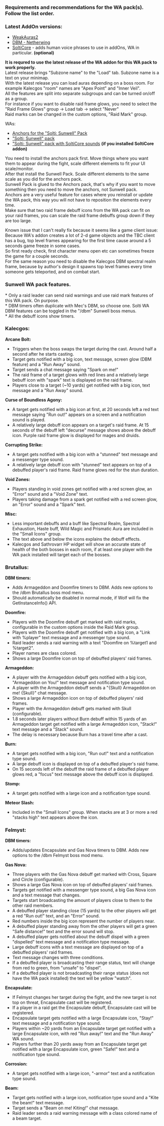 ### Requirements and recommendations for the WA pack(s). Follow the list order.

### Latest AddOn versions:

- [WeakAuras2](https://github.com/RichSteini/WeakAuras2-TBC-2.4.3/releases)
- [DBM - Netherwing](https://discord.com/channels/700662901358461028/700679285954052156/1190601570082099241)
- [SoltiCore](https://github.com/buza-me/SoltiCore) - adds human voice phrases to use in addOns, WA in particular. **(optional)**

**It is requred to use the latest release of the WA addon for this WA pack to work properly.**  
Latest release brings "Subzone name" to the "Load" tab. Subzone name is a text on your minimap.  
With the latest release you can load auras depending on a boss room. For example Kalecgos "room" names are "Apex Point" and "Inner Veil".  
All the features are split into separate subgroups and can be turned on/off as a group.  
For instance if you want to disable raid frame glows, you need to select the "Raid Frame Glows" group -> Load tab -> select "Never"  
Raid marks can be changed in the custom options, "Raid Mark" group.

WAs:

- [Anchors for the "Solti: Sunwell" Pack](https://pastebin.com/cehfj3wW)
- ["Solti: Sunwell" pack](https://pastebin.com/4q7PUgJd)
- ["Solti: Sunwell" pack with SoltiCore sounds](https://pastebin.com/09pcbfxZ) **(if you installed SoltiCore addon)**

You need to install the anchors pack first. Move things where you want them to appear during the fight, scale different elements to fit your UI scale/monitor.  
After that install the Sunwell Pack. Scale different elements to the same scale as you did for the anchors pack.  
Sunwell Pack is glued to the Anchors pack, that's why if you want to move something then you need to move the anchors, not Sunwell pack.  
Anchors are a very useful feature for cases where you reinstall or update the WA pack, this way you will not have to reposition the elements every time.  
Make sure that two raid frame debuff icons from the WA pack can fit on your raid frames, you can scale the raid frame debuffs group down if they are too large.

Known issue that I can't really fix because it seems like a game client issue:  
Because WA's addon creates a lot of 2-d game objects and the TBC client has a bug, top level frames appearing for the first time cause around a 5 seconds game freeze in some cases.  
So first ready check, first character menu open etc can sometimes freeze the game for a couple seconds.  
For the same reason you need to disable the Kalecgos DBM spectral realm frame, because by author's design it spawns top level frames every time someone gets teleported, and on combat start.

### Sunwell WA pack features.

\* Only a raid leader can send raid warnings and use raid mark features of this WA pack. On purpose.  
\* DBM timers often duplicate with Mec's DBM, so choose one. Solti WA DBM features can be toggled in the "/dbm" Sunwell boss menus.  
\* All the debuff icons show timers.

### Kalecgos:

**Arcane Bolt:**

- Triggers when the boss swaps the target during the cast. Around half a second after he starts casting.
- Target gets notified with a big icon, text message, screen glow (DBM feature) and a "Run Away" sound.
- Target sends a chat message saying "Spark on me!"
- The raid frame of a target glows with red lines and a relatively large bebuff icon with "spark" text is displayed on the raid frame.
- Players close to a target (~10 yards) get notified with a big icon, text message and a "Run Away" sound.

**Curse of Boundless Agony:**

- A target gets notified with a big icon at first, at 20 seconds left a red text message saying "Run out!" appears on a screen and a notification sound is played.
- A relatively large debuff icon appears on a target's raid frame. At 15 seconds of the debuff left "decurse" message shows above the debuff icon. Purple raid frame glow is displayed for mages and druids.

**Corrupting Strike:**

- A target gets notified with a big icon with a "stunned" text message and a messenger type sound.
- A relatively large debuff icon with "stunned" text appears on top of a debuffed player's raid frame. Raid frame glows red for the stun duration.

**Void Zones:**

- Players standing in void zones get notified with a red screen glow, an "Error" sound and a "Void Zone" text.
- Players taking damage from a spark get notified with a red screen glow, an "Error" sound and a "Spark" text.

**Misc:**

- Less important debuffs and a buff like Spectral Realm, Spectral Exhaustion, Haste buff, Wild Magic and Prismatic Aura are included in the "Small Icons" group.
- The text above and below the icons explains the debuff effects.
- Kalecgos and Sathrovarr HP widget will show an accurate state of health of the both bosses in each room, if at least one player with the WA pack installed will target each of the bosses.

### Brutallus:

**DBM timers:**

- Adds Armageddon and Doomfire timers to DBM. Adds new options to the /dbm Brutallus boss mod menu.
- Should automatically be disabled in normal mode, if Wolf will fix the GetInstanceInfo() API.

**Doomfire:**

- Players with the Doomfire debuff get marked with raid marks, configurable in the custom options inside the Raid Mark group.
- Players with the Doomfire debuff get notified with a big icon, a "Link with %player" text message and a messenger type sound.
- Raid leader sends a raid warning with a text "Doomfire on %target1 and %target2".
- Player names are class colored.
- Shows a large Doomfire icon on top of debuffed players' raid frames.

**Armageddon:**

- A player with the Armageddon debuff gets notified with a big icon, "Armageddon on You!" text message and notification type sound.
- A player with the Armageddon debuff sends a "{Skull} Armageddon on me! {Skull}" chat message.
- Shows a large Armageddon icon on top of debuffed players' raid frames.
- Player with the Armageddon debuff gets marked with Skull (configurable).
- 1.8 seconds later players without Burn debuff within 15 yards of an Armageddon target get notified with a large Armageddon icon, "Stack!" text message and a "Stack" sound.
- The delay is necessary because Burn has a travel time after a cast.

**Burn:**

- A target gets notified with a big icon, "Run out!" text and a notification type sound.
- A large debuff icon is displayed on top of a debuffed player's raid frame.
- On 15 seconds left of the debuff the raid frame of a debuffed player glows red, a "focus" text message above the debuff icon is displayed.

**Stomp:**

- A target gets notified with a large icon and a notification type sound.

**Meteor Slash:**

- Included in the "Small Icons" group. When stacks are at 3 or more a red "stacks high" text appears above the icon.

### Felmyst:

**DBM timers:**

- Adds/updates Encapsulate and Gas Nova timers to DBM. Adds new options to the /dbm Felmyst boss mod menu.

**Gas Nova:**

- Three players with the Gas Nova debuff get marked with Cross, Square and Circle (configurable).
- Shows a large Gas Nova icon on top of debuffed players' raid frames.
- Targets get notified with a messenger type sound, a big Gas Nova icon and a text message that changes.
- Targets start broadcasting the amount of players close to them to the other raid members.
- A debuffed player standing close (15 yards) to the other players will get a red "Run out!" text, and an "Error" sound.
- Red numbers inside the big icon represent the number of players near.
- A debuffed player standing away from the other players will get a green "Safe distance!" text and the error sound will stop.
- A debuffed player gets notified about the debuff dispel with a green "dispelled" text message and a notification type message.
- Large debuff icons with a text message are displayed on top of a debuffed players' raid frames.
- Text message changes with three conditions.
- If a debuffed player is broadcasting their range status, text will change from red to green, from "unsafe" to "dispel".
- If a debuffed player is not broadcasting their range status (does not have the WA pack installed) the text will be yellow "watch".

**Encapsulate:**

- If Felmyst changes her target during the fight, and the new target is not top on threat, Encapsulate cast will be registered.
- If a player in a raid get the Encapsulate debuff, Encapsulate cast will be registered.
- Encapsulate target gets notified with a large Encapsulate icon, "Stay!" text message and a notification type sound.
- Players within ~20 yards from an Encapsulate target get notified with a large Encapsulate icon, with red "Run away!" text and the "Run Away" WA sound.
- Players further than 20 yards away from an Encapsulate target get notified with a large Encapsulate icon, green "Safe!" text and a notification type sound.

**Corrosion:**

- A target gets notified with a large icon, "-armor" text and a notification type sound.

**Beam:**

- Target gets notified with a large icon, notification type sound and a "Kite the beam!" text message.
- Target sends a "Beam on me! Kiting!" chat message.
- Raid leader sends a raid warning message with a class colored name of a beam target.
